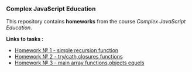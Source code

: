  ### Complex JavaScript Education 

This repository contains **homeworks** from the course *Complex JavaScript Education*.

**Links to tasks :**

+ [Homework № 1 - simple recursion function](homework_1/README.md)
+ [Homework № 2 - try/cath,closures functions](homework_2/README.md)
+ [Homework № 3 - main array functions,objects equels](homework_3/README.md)

